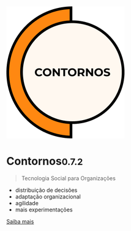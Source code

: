 </br></br></br></br>
![Contornos Logotipo](./assets/logo.png ':size=220')
	
<h1 id="cover-heading">
<span>Contornos<small>0.7.2</small></span>
</h1>

>  Tecnologia Social para Organizações

- distribuição de decisões
- adaptação organizacional
- agilidade
- mais experimentações

[Saiba mais](#Contornos)

